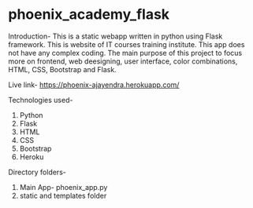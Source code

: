 # phoenix_academy_flask

Introduction- This is a static webapp written in python using Flask framework. This is website of IT courses training institute. This app does not have any complex coding. 
The main purpose of this project to focus more on frontend, web deesigning, user interface, color combinations, HTML, CSS, Bootstrap and Flask.

Live link- https://phoenix-ajayendra.herokuapp.com/

Technologies used-
1. Python
2. Flask
3. HTML
4. CSS
5. Bootstrap
6. Heroku

Directory folders- 
1. Main App- phoenix_app.py
2. static and templates folder
